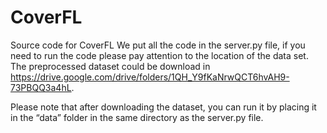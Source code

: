 # CoverFL
Source code for CoverFL
We put all the code in the server.py file, if you need to run the code please pay attention to the location of the data set.
The preprocessed dataset could be download in https://drive.google.com/drive/folders/1QH_Y9fKaNrwQCT6hvAH9-73PBQQ3a4hL.

Please note that after downloading the dataset, you can run it by placing it in the “data” folder in the same directory as the server.py file.



